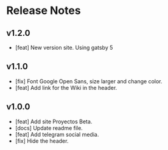 # Release Notes

## v1.2.0

- [feat] New version site. Using gatsby 5

## v1.1.0

- [fix] Font Google Open Sans, size larger and change color.
- [feat] Add link for the Wiki in the header.

## v1.0.0

- [feat] Add site Proyectos Beta.
- [docs] Update readme file.
- [feat] Add telegram social media.
- [fix] Hide the header.